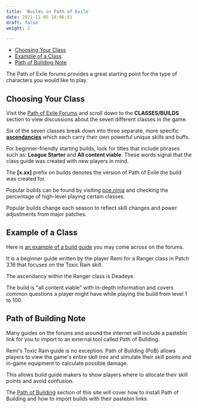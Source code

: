 ```yaml
---
title: 'Builds in Path of Exile'
date: 2021-11-05 18:06:51
draft: false
weight: 2

---
```


- [Choosing Your Class](#choosing-your-class)
- [Example of a Class](#example-of-a-class)
- [Path of Building Note](#path-of-building-note)

The Path of Exile forums provides a great starting point for the type of characters you would like to play.

<!--more-->

## Choosing Your Class

Visit the [Path of Exile Forums](https://www.pathofexile.com/forum) and scroll down to the **CLASSES/BUILDS** section to view discussions about the seven different classes in the game.

Six of the seven classes break down into three separate, more specific [**ascendancies**](https://www.pathofexile.com/ascendancy/classes) which each carry their own powerful unique skills and buffs.

For beginner-friendly starting builds, look for titles that include phrases such as: **League Starter** and **All content viable**. These words signal that the class guide was created with new players in mind.

The **[x.xx]** prefix on builds denotes the version of Path of Exile the build was created for.

Popular builds can be found by visiting [poe.ninja](https://poe.ninja/challenge/builds) and checking the percentage of high-level playing certain classes.

Popular builds change each season to reflect skill changes and power adjustments from major patches.

## Example of a Class

Here is [an example of a build guide](https://www.pathofexile.com/forum/view-thread/2866127) you may come across on the forums.

It is a beginner guide written by the player Remi for a Ranger class in Patch 3.16 that focuses on the Toxic Rain skill.

The ascendancy within the Ranger class is Deadeye.

The build is "all content viable" with in-depth information and covers common questions a player might have while playing the build from level 1 to 100.

## Path of Building Note

Many guides on the forums and around the internet will include a pastebin link for you to import to an external tool called Path of Building.

Remi's Toxic Rain guide is no exception. Path of Building (PoB) allows players to view the game's entire skill tree and simulate their skill points and in-game equipment to calculate possible damage.

This allows build guide makers to show players where to allocate their skill points and avoid confusion.

The [Path of Building](/docs/pathofbuilding) section of this site will cover how to install Path of Building and how to import builds with their pastebin links.
